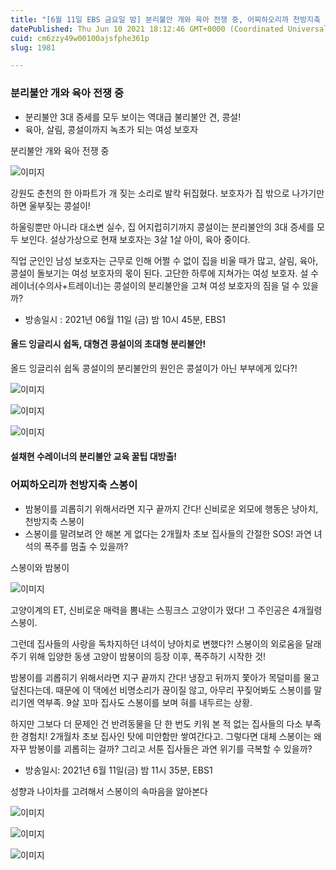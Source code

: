```yaml
---
title: "[6월 11일 EBS 금요일 밤] 분리불안 개와 육아 전쟁 중, 어찌하오리까 천방지축 스봉이"
datePublished: Thu Jun 10 2021 18:12:46 GMT+0000 (Coordinated Universal Time)
cuid: cm6zzy49w00100ajsfphe361p
slug: 1981

---
```



### 분리불안 개와 육아 전쟁 중

- 분리불안 3대 증세를 모두 보이는 역대급 불리불안 견, 콩설!
- 육아, 살림, 콩설이까지 녹초가 되는 여성 보호자

분리불안 개와 육아 전쟁 중

![이미지](https://cdn.hashnode.com/res/hashnode/image/upload/v1739248982938/1e29a2b2-19a2-4241-8a37-3ec342ccb712.jpeg)

강원도 춘천의 한 아파트가 개 짖는 소리로 발칵 뒤집혔다. 보호자가 집 밖으로 나가기만 하면 울부짖는 콩설이!

하울링뿐만 아니라 대소변 실수, 집 어지럽히기까지 콩설이는 분리불안의 3대 증세를 모두 보인다. 설상가상으로 현재 보호자는 3살 1살 아이, 육아 중이다.

직업 군인인 남성 보호자는 근무로 인해 어쩔 수 없이 집을 비울 때가 많고, 살림, 육아, 콩설이 돌보기는 여성 보호자의 몫이 된다. 고단한 하루에 지쳐가는 여성 보호자. 설 수레이너(수의사+트레이너)는 콩설이의 분리불안을 고쳐 여성 보호자의 짐을 덜 수 있을까?

* 방송일시 : 2021년 06월 11일 (금) 밤 10시 45분, EBS1

#### 올드 잉글리시 쉽독, 대형견 콩설이의 초대형 분리불안!

올드 잉글리쉬 쉽독 콩설이의 분리불안의 원인은 콩설이가 아닌 부부에게 있다?!

![이미지](https://cdn.hashnode.com/res/hashnode/image/upload/v1739248984932/2fb74380-9d08-4553-9311-8ae61a3226a8.jpeg)

![이미지](https://cdn.hashnode.com/res/hashnode/image/upload/v1739248987023/c88f8410-a4b8-4e4b-a67f-efe411856eb3.jpeg)

![이미지](https://cdn.hashnode.com/res/hashnode/image/upload/v1739248988821/620cf52c-5e53-4bd1-8504-51dab3862426.jpeg)

#### 설채현 수레이너의 분리불안 교육 꿀팁 대방출!

### 어찌하오리까 천방지축 스봉이

- 밤봉이를 괴롭히기 위해서라면 지구 끝까지 간다! 신비로운 외모에 행동은 냥아치, 천방지축 스봉이
- 스봉이를 말려보려 안 해본 게 없다는 2개월차 초보 집사들의 간절한 SOS! 과연 녀석의 폭주를 멈출 수 있을까?

스봉이와 밤봉이

![이미지](https://cdn.hashnode.com/res/hashnode/image/upload/v1739248990941/c8fb293d-800e-43f0-b6ac-a588f6867b04.jpeg)

고양이계의 ET, 신비로운 매력을 뽐내는 스핑크스 고양이가 떴다! 그 주인공은 4개월령 스봉이.

그런데 집사들의 사랑을 독차지하던 녀석이 냥아치로 변했다?! 스봉이의 외로움을 달래주기 위해 입양한 동생 고양이 밤봉이의 등장 이후, 폭주하기 시작한 것!

밤봉이를 괴롭히기 위해서라면 지구 끝까지 간다! 냉장고 뒤까지 쫓아가 목덜미를 물고 덮친다는데. 때문에 이 댁에선 비명소리가 끊이질 않고, 아무리 꾸짖어봐도 스봉이를 말리기엔 역부족. 9살 꼬마 집사도 스봉이를 보며 혀를 내두르는 상황.

하지만 그보다 더 문제인 건 반려동물을 단 한 번도 키워 본 적 없는 집사들의 다소 부족한 경험치! 2개월차 초보 집사인 탓에 미안함만 쌓여간다고. 그렇다면 대체 스봉이는 왜 자꾸 밤봉이를 괴롭히는 걸까? 그리고 서툰 집사들은 과연 위기를 극복할 수 있을까?

* 방송일시: 2021년 6월 11일(금) 밤 11시 35분, EBS1

성향과 나이차를 고려해서 스봉이의 속마음을 알아본다

![이미지](https://cdn.hashnode.com/res/hashnode/image/upload/v1739248992963/d1506b68-3ec7-4e74-8a95-75cb81e382d9.jpeg)

![이미지](https://cdn.hashnode.com/res/hashnode/image/upload/v1739248995188/821a76dc-e7e4-4079-bbe0-0dfcca09fdd1.jpeg)

![이미지](https://cdn.hashnode.com/res/hashnode/image/upload/v1739248997210/32a77e1a-8ceb-4e56-abbc-d83dabbf9392.jpeg)